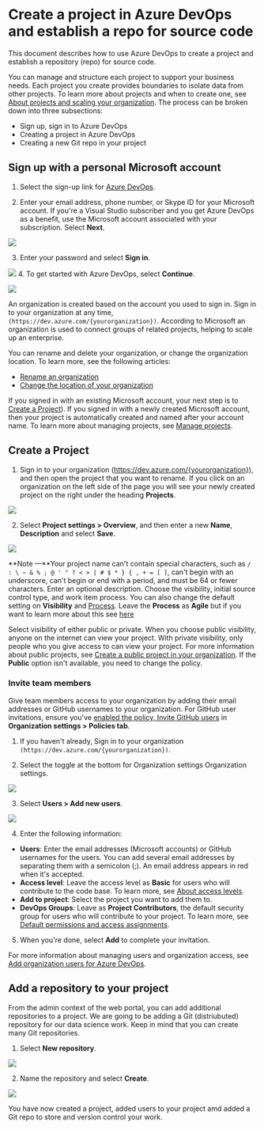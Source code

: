 # Create a project in Azure DevOps and establish a repo for source code

This document describes how to use Azure DevOps to create a project and establish a repository (repo) for source code. 

You can manage and structure each project to support your business needs. Each project you create provides boundaries to isolate data from other projects. To learn more about projects and when to create one, see [About projects and scaling your organization](https://docs.microsoft.com/en-us/azure/devops/organizations/projects/about-projects?view=azure-devops). The process can be broken down into three subsections:

* Sign up, sign in to Azure DevOps
* Creating a project in Azure DevOps
* Creating a new Git repo in your project

## Sign up with a personal Microsoft account

1) Select the sign-up link for [Azure DevOps](https://azure.microsoft.com/services/devops/).

2. Enter your email address, phone number, or Skype ID for your Microsoft account. If you're a Visual Studio subscriber and you get Azure DevOps as a benefit, use the Microsoft account associated with your subscription. Select **Next**.

![](https://github.com/PeakIndicatorsHub/Getting-Started-On-Azure-ML/blob/main/Images/Dev3.PNG)

3. Enter your password and select **Sign in**.

![](https://github.com/PeakIndicatorsHub/Getting-Started-On-Azure-ML/blob/main/Images/Dev4.PNG)
4. To get started with Azure DevOps, select **Continue**.

![](https://github.com/PeakIndicatorsHub/Getting-Started-On-Azure-ML/blob/main/Images/Dev5.PNG)

An organization is created based on the account you used to sign in. Sign in to your organization at any time, `(https://dev.azure.com/{yourorganization})`. According to Microsoft an organization is used to connect groups of related projects, helping to scale up an enterprise.

You can rename and delete your organization, or change the organization location. To learn more, see the following articles:

* [Rename an organization](https://docs.microsoft.com/en-us/azure/devops/organizations/accounts/rename-organization?view=azure-devops)
* [Change the location of your organization](https://docs.microsoft.com/en-us/azure/devops/organizations/accounts/change-organization-location?view=azure-devops)

If you signed in with an existing Microsoft account, your next step is to [Create a Project](#CreateProject-1)). If you signed in with a newly created Microsoft account, then your project is automatically created and named after your account name. To learn more about managing projects, see [Manage projects](https://docs.microsoft.com/en-us/azure/devops/organizations/projects/about-projects?view=azure-devops).


## <a name = 'CreateProject-1'></a>Create a Project

1. Sign in to your organization (https://dev.azure.com/{yourorganization}), and then open the project that you want to rename. If you click on an organization on the left side of the page you will see your newly created project on the right under the heading **Projects**.

![](https://github.com/PeakIndicatorsHub/Getting-Started-On-Azure-ML/blob/main/Images/Dev1.PNG)

2. Select **Project settings > Overview**, and then enter a new **Name**, **Description** and select **Save**.

![](https://github.com/PeakIndicatorsHub/Getting-Started-On-Azure-ML/blob/main/Images/Dev2.1.PNG)


**Note	—**Your project name can't contain special characters, such as `/ : \ ~ & % ; @ ' " ? < > | # $ * } { , + = [ ]`, can't begin with an underscore, can't begin or end with a period, and must be 64 or fewer characters. Enter an optional description. Choose the visibility, initial source control type, and work item process. You can also change the default setting on **Visibility** and [Process](https://docs.microsoft.com/en-us/azure/devops/boards/work-items/guidance/choose-process?view=azure-devops). Leave the **Process** as **Agile** but if you want to learn more about this see [here](https://docs.microsoft.com/en-us/azure/devops/boards/work-items/guidance/choose-process?view=azure-devops)

Select visibility of either public or private. When you choose public visibility, anyone on the internet can view your project. With private visibility, only people who you give access to can view your project. For more information about public projects, see [Create a public project in your organization](https://docs.microsoft.com/en-us/azure/devops/organizations/public/create-public-project?view=azure-devops). If the **Public** option isn't available, you need to change the policy.

### Invite team members

Give team members access to your organization by adding their email addresses or GitHub usernames to your organization. For GitHub user invitations, ensure you've [enabled the policy, Invite GitHub users](https://docs.microsoft.com/en-us/azure/devops/user-guide/sign-up-invite-teammates?view=azure-devops#enable-github-invitations) in **Organization settings > Policies tab**.

1. If you haven't already, Sign in to your organization `(https://dev.azure.com/{yourorganization})`.

2. Select the toggle at the bottom for Organization settings Organization settings.

![](https://github.com/PeakIndicatorsHub/Getting-Started-On-Azure-ML/blob/main/Images/Dev8.PNG)

3. Select **Users > Add new users**.

![](https://github.com/PeakIndicatorsHub/Getting-Started-On-Azure-ML/blob/main/Images/Dev9.PNG)

4. Enter the following information:

* **Users**: Enter the email addresses (Microsoft accounts) or GitHub usernames for the users. You can add several email addresses by separating them with a semicolon (;). An email address appears in red when it's accepted.
* **Access level**: Leave the access level as **Basic** for users who will contribute to the code base. To learn more, see [About access levels](https://docs.microsoft.com/en-us/azure/devops/organizations/security/access-levels?view=azure-devops).
* **Add to project**: Select the project you want to add them to.
* **DevOps Groups**: Leave as **Project Contributors**, the default security group for users who will contribute to your project. To learn more, see [Default permissions and access assignments](https://docs.microsoft.com/en-us/azure/devops/organizations/security/permissions-access?view=azure-devops).

5. When you're done, select **Add** to complete your invitation.

For more information about managing users and organization access, see [Add organization users for Azure DevOps](https://docs.microsoft.com/en-us/azure/devops/organizations/accounts/add-organization-users?view=azure-devops).

## Add a repository to your project

From the admin context of the web portal, you can add additional repositories to a project. We are going to be adding a Git (distriubuted) repository for our data science work. Keep in mind that you can create many Git repositories. 

1. Select **New repository**.

![](https://github.com/PeakIndicatorsHub/Getting-Started-On-Azure-ML/blob/main/Images/Dev6.PNG)

2. Name the repository and select **Create**.

![](https://github.com/PeakIndicatorsHub/Getting-Started-On-Azure-ML/blob/main/Images/Dev7.PNG)

You have now created a project, added users to your project amd added a Git repo to store and version control your work.





